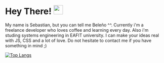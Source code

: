 # Hey There! <img src="https://raw.githubusercontent.com/MartinHeinz/MartinHeinz/master/wave.gif" width="30px">

My name is Sebastian, but you can tell me Beleño ^^. Currently i'm a freelance developer who loves coffee and learning every day. Also i'm studing systems engineering in EAFIT university. I can make your ideas real with JS, CSS and a lot of love. Do not hesitate to contact me if you have something in mind ;)


[![Top Langs](https://github-readme-stats.vercel.app/api/top-langs/?username=sebasbeleno&layout=compact)](https://github.com/sebasbeleno)

